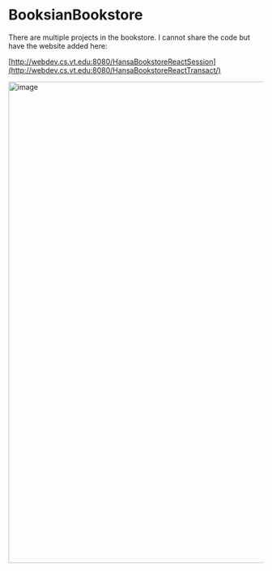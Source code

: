 # BooksianBookstore

There are multiple projects in the bookstore. I cannot share the code but have the website added here:

[http://webdev.cs.vt.edu:8080/HansaBookstoreReactSession](http://webdev.cs.vt.edu:8080/HansaBookstoreReactTransact/)

<img width="951" alt="image" src="https://github.com/user-attachments/assets/ec5bf59c-7eb6-419a-9bd2-845d8da82427">

